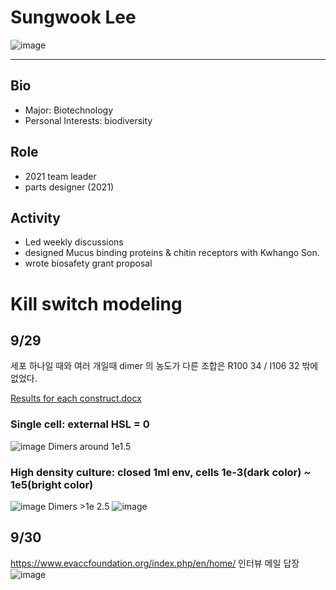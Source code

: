 # Sungwook Lee
![image](https://user-images.githubusercontent.com/87188354/135876887-8119d791-efa7-4468-ab8a-aa6442c65a8b.png)

---

## Bio
* Major: Biotechnology
* Personal Interests: biodiversity

## Role
* 2021 team leader
* parts designer (2021)

## Activity
* Led weekly discussions
* designed Mucus binding proteins & chitin receptors with Kwhango Son.
* wrote biosafety grant proposal



# Kill switch modeling 
## 9/29
세포 하나일 때와 여러 개일때 dimer 의 농도가 다른 조합은 R100 34 / I106 32 밖에 없었다. 

[Results for each construct.docx](https://github.com/KUAS-Korea/KUAS-2021-igem/files/7252979/Results.for.each.construct.docx)
### Single cell: external HSL = 0
![image](https://user-images.githubusercontent.com/87188354/135295998-2e6ae6fe-4ebb-4ec2-a4a8-2bbf78ebb45b.png)
Dimers around 1e1.5

### High density culture: closed 1ml env, cells 1e-3(dark color) ~ 1e5(bright color) 
![image](https://user-images.githubusercontent.com/87188354/135296285-d6b808c3-11e8-4cff-aed6-674428672736.png)
Dimers >1e 2.5
![image](https://user-images.githubusercontent.com/87188354/135296306-2c1edd0a-9f53-4468-bbee-e1bfce6c6a0d.png)

## 9/30
https://www.evaccfoundation.org/index.php/en/home/
인터뷰 메일 답장
![image](https://user-images.githubusercontent.com/87188354/135440418-e8a4a18e-c68f-4696-a647-d9d95c7b614c.png)
